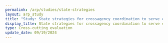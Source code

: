 ```yaml
---
permalink: /arp/studies/state-strategies
layout: arp_study
title: "Study: State strategies for crossagency coordination to serve children and families with low incomes through the American Rescue Plan | American Rescue Plan National Evaluation | Office of Evaluation Sciences"
display_title: State strategies for crossagency coordination to serve children and families with low incomes through the American Rescue Plan
type: Cross-cutting evaluation
update_date: 09/19/2024
---
```

